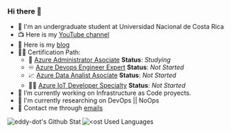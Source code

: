 ### Hi there 👋

- :memo: I'm an undergraduate student at Universidad Nacional de Costa Rica
- 📺 Here is my [YouTube channel](https://youtube.com/channel/UC_HB3F-Xjwlc_lrzLVAalyg)
- :book: Here is my [blog](https://eddy-dot.github.io)
-	:man_student: Certification Path:
	-	:bearded_person: [Azure Administrator Asociate](https://docs.microsoft.com/en-us/learn/certifications/azure-administrator) **Status**: *Studying*
	-	:infinity: [Azure Devops Engineer Expert](https://docs.microsoft.com/en-us/learn/certifications/devops-engineer) **Status**: *Not Started*
	-	:chart_with_upwards_trend: [Azure Data Analist Asociate](https://docs.microsoft.com/en-us/learn/certifications/data-analyst-associate) **Status**: *Not Started*
	-	:man_technologist: [Azure IoT Developer Specialty](https://docs.microsoft.com/en-us/learn/certifications/azure-iot-developer-specialty) **Status**: *Not Started*
- 🔭 I’m currently working on Infrastructure as Code proyects.
- :pushpin: I'm currently researching on DevOps || NoOps
- :email: Contact me through [emails](mailto:3ddyv4lverde@gmail.com)

<!--
**BobAnkh/BobAnkh** is a ✨ _special_ ✨ repository because its `README.md` (this file) appears on your GitHub profile.

Here are some ideas to get you started:

- 🔭 I’m currently working on ...
- 🌱 I’m currently learning ...
- 👯 I’m looking to collaborate on ...
- 🤔 I’m looking for help with ...
- 💬 Ask me about ...
- 📫 How to reach me: ...
- 😄 Pronouns: ...
- ⚡ Fun fact: ...
-->

<a href="https://github.com/anuraghazra/github-readme-stats">
  <img align="left" src="https://github-readme-stats.vercel.app/api?username=eddy-dot&show_icons=true" alt="eddy-dot's Github Stat" />
</a>
<a href="https://github.com/anuraghazra/convoychat">
  <img align="left" src="https://github-readme-stats.vercel.app/api/top-langs/?username=eddy-dot" alt="<ost Used Languages" />
</a>

